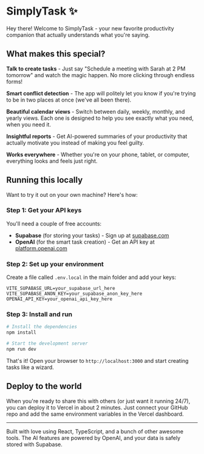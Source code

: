 # SimplyTask ✨

Hey there! Welcome to SimplyTask - your new favorite productivity companion that actually understands what you're saying.

## What makes this special?

**Talk to create tasks** - Just say "Schedule a meeting with Sarah at 2 PM tomorrow" and watch the magic happen. No more clicking through endless forms!

**Smart conflict detection** - The app will politely let you know if you're trying to be in two places at once (we've all been there).

**Beautiful calendar views** - Switch between daily, weekly, monthly, and yearly views. Each one is designed to help you see exactly what you need, when you need it.

**Insightful reports** - Get AI-powered summaries of your productivity that actually motivate you instead of making you feel guilty.

**Works everywhere** - Whether you're on your phone, tablet, or computer, everything looks and feels just right.

## Running this locally

Want to try it out on your own machine? Here's how:

### Step 1: Get your API keys
You'll need a couple of free accounts:
- **Supabase** (for storing your tasks) - Sign up at [supabase.com](https://supabase.com)
- **OpenAI** (for the smart task creation) - Get an API key at [platform.openai.com](https://platform.openai.com)

### Step 2: Set up your environment
Create a file called `.env.local` in the main folder and add your keys:

```
VITE_SUPABASE_URL=your_supabase_url_here
VITE_SUPABASE_ANON_KEY=your_supabase_anon_key_here
OPENAI_API_KEY=your_openai_api_key_here
```

### Step 3: Install and run
```bash
# Install the dependencies
npm install

# Start the development server
npm run dev
```

That's it! Open your browser to `http://localhost:3000` and start creating tasks like a wizard.

## Deploy to the world

When you're ready to share this with others (or just want it running 24/7), you can deploy it to Vercel in about 2 minutes. Just connect your GitHub repo and add the same environment variables in the Vercel dashboard.

---

Built with love using React, TypeScript, and a bunch of other awesome tools. The AI features are powered by OpenAI, and your data is safely stored with Supabase. 